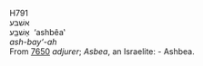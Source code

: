 H791  
אשׁבּע  
אַשׁבֵַּע ‎ ‘ashbêa‛  
*ash-bay‘-ah*  
From [7650](h7650) *adjurer*; *Asbea*, an Israelite: - Ashbea.  
